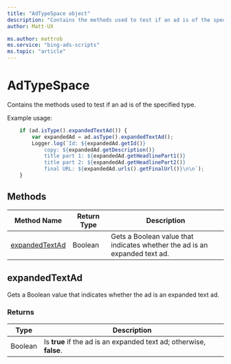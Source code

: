 ```yaml
---
title: "AdTypeSpace object"
description: "Contains the methods used to test if an ad is of the specified type."
author: Matt-UX

ms.author: mattrob
ms.service: "bing-ads-scripts"
ms.topic: "article"
---
```


# AdTypeSpace

Contains the methods used to test if an ad is of the specified type.


Example usage:
```javascript
    if (ad.isType().expandedTextAd()) {
        var expandedAd = ad.asType().expandedTextAd();
        Logger.log(`Id: ${expandedAd.getId()}
            copy: ${expandedAd.getDescription()}
            title part 1: ${expandedAd.getHeadlinePart1()}
            title part 2: ${expandedAd.getHeadlinePart2()}
            final URL: ${expandedAd.urls().getFinalUrl()}\n\n`);
    }
```


## Methods
|Method Name|Return Type|Description|
|-|-|-
[expandedTextAd](#expandedtextad)|Boolean|Gets a Boolean value that indicates whether the ad is an expanded text ad.


## <a name="expandedtextad"></a>expandedTextAd
Gets a Boolean value that indicates whether the ad is an expanded text ad.

### Returns
|Type|Description|
|-|-
Boolean|Is **true** if the ad is an expanded text ad; otherwise, **false**.


